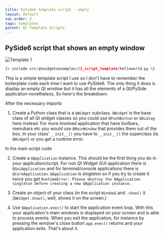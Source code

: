```yaml
---
title: PySide6 template script - empty
layout: default
nav_order: 2
tags: templates
parent: 01 Template Scripts
---
```


## PySide6 script that shows an empty window

![Template 1](/blog/images/qtwidgetsexamples/01_template_scripts/helloworld.png)

```python
{% include src/qtwidgetsexamples/01_script_template/helloworld.py %}
```

This is a simple template script I use so I don't have to remember the boilerplate code each time I want to use PySide6. The only thing it does is display an empty Qt window but it has all the elements of a Qt/PySide application nonetheless, So here's the breakdown: 

After the necessary imports

1. Create a Python  class that is a `QWidget` subclass. `QWidget` is the base class of all Qt widget classes so you could use `QPushButton` or `QDialog` here instead. For more involved application that have toolbars, menubars etc you would use `QMainWindow` that provides them out of the box. In your class' `__init__()` you have to `__init__()` the superclass (ie. `QWidget`) or you get a runtime error.

In the main script code

2. Create a `QApplication` instance. This should be the first thing you do in your application/script. For non Qt Widget GUI application there is `QGuiApplication` and for terminal/console applications there is `QCoreApplication`. `QApplication` is singleton so if you try to create it twice you get `RuntimeError: Please destroy the QApplication singleton before creating a new QApplication instance.`

3. Create an object of your class (in the script `Window`) and `.show()` it. (`QWidget.show()`, well, shows it on the screen.)

4. Use `QApplication.exec()` to start the application event loop. With this your application's main windows is displayed on your screen and is able to process events. When you exit the application, for instance by pressing the window's close button `app.exec()` returns and your application exits. That's about it.